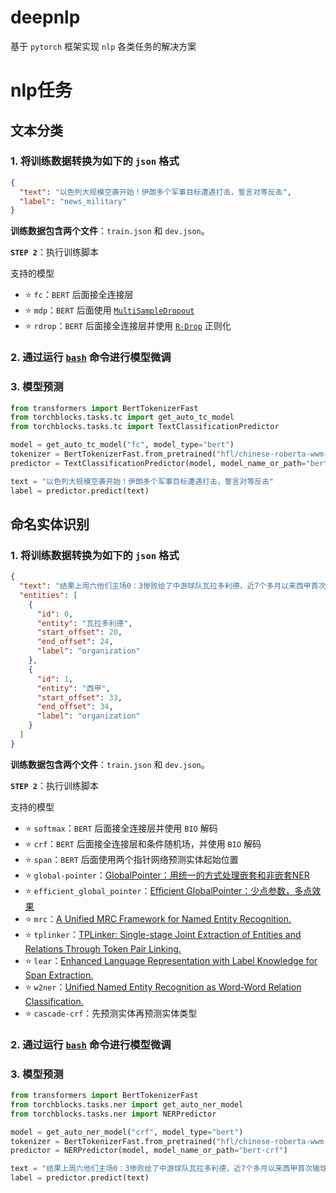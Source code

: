 # deepnlp

基于 `pytorch` 框架实现 `nlp` 各类任务的解决方案

# nlp任务

## 文本分类

### 1. 将训练数据转换为如下的 `json` 格式

```json
{
  "text": "以色列大规模空袭开始！伊朗多个军事目标遭遇打击，誓言对等反击",
  "label": "news_military"
}
```

**训练数据包含两个文件**：`train.json` 和 `dev.json`。

**`STEP 2`**：执行训练脚本

支持的模型

  - ⭐ `fc`：`BERT` 后面接全连接层
  - ⭐ `mdp`：`BERT` 后面使用 [`MultiSampleDropout`](https://arxiv.org/abs/1905.09788)
  - ⭐ `rdrop`：`BERT` 后面接全连接层并使用 [`R-Drop`](https://github.com/dropreg/R-Drop) 正则化

### 2. 通过运行 [`bash`](./examples/tc/run.sh) 命令进行模型微调

### 3. 模型预测

```python
from transformers import BertTokenizerFast
from torchblocks.tasks.tc import get_auto_tc_model
from torchblocks.tasks.tc import TextClassificationPredictor

model = get_auto_tc_model("fc", model_type="bert")
tokenizer = BertTokenizerFast.from_pretrained("hfl/chinese-roberta-wwm-ext")
predictor = TextClassificationPredictor(model, model_name_or_path="bert-tc")

text = "以色列大规模空袭开始！伊朗多个军事目标遭遇打击，誓言对等反击"
label = predictor.predict(text)
```

## 命名实体识别

### 1. 将训练数据转换为如下的 `json` 格式

```json
{
  "text": "结果上周六他们主场0：3惨败给了中游球队瓦拉多利德，近7个多月以来西甲首次输球。", 
  "entities": [
    {
      "id": 0, 
      "entity": "瓦拉多利德", 
      "start_offset": 20, 
      "end_offset": 24, 
      "label": "organization"
    }, 
    {
      "id": 1, 
      "entity": "西甲", 
      "start_offset": 33, 
      "end_offset": 34, 
      "label": "organization"
    }
  ]
}
```

**训练数据包含两个文件**：`train.json` 和 `dev.json`。

**`STEP 2`**：执行训练脚本

支持的模型

  - ⭐ `softmax`：`BERT` 后面接全连接层并使用 `BIO` 解码
  - ⭐ `crf`：`BERT` 后面接全连接层和条件随机场，并使用 `BIO` 解码
  - ⭐ `span`：`BERT` 后面使用两个指针网络预测实体起始位置
  - ⭐ `global-pointer`：[GlobalPointer：用统一的方式处理嵌套和非嵌套NER](https://spaces.ac.cn/archives/8373)
  - ⭐ `efficient_global_pointer`：[Efficient GlobalPointer：少点参数，多点效果](https://spaces.ac.cn/archives/8877)
  - ⭐ `mrc`：[A Unified MRC Framework for Named Entity Recognition.](https://aclanthology.org/2020.acl-main.519.pdf)
  - ⭐ `tplinker`：[TPLinker: Single-stage Joint Extraction of Entities and Relations Through Token Pair Linking.](https://aclanthology.org/2020.coling-main.138.pdf)
  - ⭐ `lear`：[Enhanced Language Representation with Label Knowledge for Span Extraction.](https://aclanthology.org/2021.emnlp-main.379.pdf)
  - ⭐ `w2ner`：[Unified Named Entity Recognition as Word-Word Relation Classification.](https://arxiv.org/pdf/2112.10070.pdf)
  - ⭐ `cascade-crf`：先预测实体再预测实体类型

### 2. 通过运行 [`bash`](./examples/ner/ner.sh) 命令进行模型微调

### 3. 模型预测

```python
from transformers import BertTokenizerFast
from torchblocks.tasks.ner import get_auto_ner_model
from torchblocks.tasks.ner import NERPredictor

model = get_auto_ner_model("crf", model_type="bert")
tokenizer = BertTokenizerFast.from_pretrained("hfl/chinese-roberta-wwm-ext")
predictor = NERPredictor(model, model_name_or_path="bert-crf")

text = "结果上周六他们主场0：3惨败给了中游球队瓦拉多利德，近7个多月以来西甲首次输球。"
label = predictor.predict(text)
```